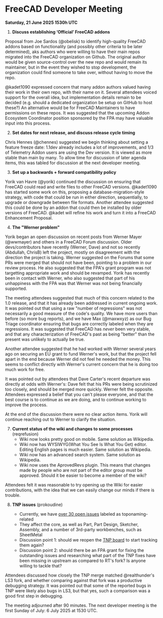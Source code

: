 # FreeCAD Developer Meeting

**Saturday, 21 June 2025 1530h UTC**

1. **Discuss establishing ‘Official’ FreeCAD addons**

Proposal from Joe Sardos (@obelisk) to identify high-quality FreeCAD addons based on functionality (and possibly other criteria to be later determined), aks authors who were willing to have their main repos migrated into the FreeCAD organization on Github. The original author would be given source-control over the new repo and would remain its maintainer, but in the event they wished to stop development, the organization could find someone to take over, without having to move the repo.

@kadet1090 expressed concern that many addon authors valued having their work in their own repo, with their name on it. Several attendees voiced support for the overall idea, but implementation details remain to be decided (e.g. should a dedicated organization be setup on GitHub to host these?) An alternative would be for FreeCAD Maintainers to have permissions on these repos. It was suggested that the upcoming Addon Ecosystem Coordinator position sponsored by the FPA may have valuable input into this process.


2. **Set dates for next release, and discuss release cycle timing**

Chris Hennes (@chennes) suggested we begin thinking about setting a feature freeze date: 1.1dev already includes a lot of improvements, and 1/3 of Telemetry Addon users are using the Dev version. It is viewed as more stable than main by many. To allow time for discussion of later agenda items, this was tabled for discussion at the next developer meeting.


3. **Set up a backwards + forward compatibility policy**

Yorik van Havre (@yorik) continued the discussion on ensuring that FreeCAD could read and write files to other FreeCAD versions. @kadet1090 has started some work on this, proposing a database-migration-style strategy, with code that could be run in either direction, sequentially, to upgrade or downgrade between file formats. Another attendee suggested this could be done by an addon that could then be installed by older versions of FreeCAD. @kadet will refine his work and turn it into a FreeCAD Enhancement Proposal.
  
4. **The "Werner problem"**

Yorik began an open discussion on recent posts from Werner Mayer (@wwmayer) and others in a FreeCAD Forum discussion. Older devs/contributors have recently (Werner, Dave) and not so recently (Abdullah, ChrisB) left the project, mostly on disagreement with the direction the project is taking. Werner suggested on the Forums that some PRs were merged that should not have been, pointing to a problem in our review process. He also suggested that the FPA's grant program was not targetting appropriate work and should be revamped. Yorik has recently been in contact with Werner, who also suggested that part of his unhappiness with the FPA was that Werner was not being financially supported.

The meeting attendees suggested that much of this concern related to the 1.0 release, and that it has already been addressed in current ongoing work. It was pointed out that using a raw "number of regressions" was not necessarily a good measure of the code's quality. We have more users than before (so more bug reports), and we have Max (@maxwxyz) as our Bug Triage coordinator ensuring that bugs are correctly labeled when they are regressions. It was suggested that FreeCAD has *never* been very stable, and that any characterization of FreeCAD's past as being "better" than the present was unlikely to actually be true.

Another attendee suggested that he had worked with Werner several years ago on securing an EU grant to fund Werner's work, but that the project fell apart in the end because Werner did not feel he needed the money. This seems to conflict directly with Werner's current concern that he is doing too much work for free.

It was pointed out by attendees that Dave Carter's recent departure was directly at odds with Werner's: Dave felt that his PRs were being scrutinized too closely, and should be merged more quickly. Werner felt the opposite. Attendees expressed a belief that you can't please everyone, and that the best course is to continue as we are doing, and to continue working to improve the process.

At the end of the discussion there were no clear action items. Yorik will continue reaching out to Werner to clarify the situation.
  
7. **Current status of the wiki and changes to some processes** (reqrefusion)
   - Wiki now looks pretty good on mobile. Same solution as Wikipedia.
   - Wiki now has WYSIWYG(What You See Is What You Get) editor. Editing English pages is much easier. Same solution as Wikipedia.
   - Wiki now has an advanced search system. Same solution as Wikipedia.
   - Wiki now uses the AprovedRevs plugin. This means that changes made by people who are not part of the editor group must be approved. Should it be easier to become a member of the wiki?
  
Attendees felt it was reasonable to try opening up the Wiki for easier contributions, with the idea that we can easily change our minds if there is trouble.
   
8. **TNP issues** (prokoudine)

   - Currently, we have [over 30 open issues](https://github.com/FreeCAD/FreeCAD/issues?q=is%3Aissue%20state%3Aopen%20label%3A%22Topic%3A%20Toponaming%22) labeled as toponaming-related
   - They affect the core, as well as Part, Part Design, Sketcher, Assembly, and a number of 3rd-party workbenches, such as SheetMetal
   - Discussion point 1: should we reopen the [TNP board](https://github.com/orgs/FreeCAD/projects/2) to start tracking them again?
   - Discussion point 2: should there be an FPA grant for fixing the outstanding issues and researching what part of the TNP fixes have been missing in upstream as compared to RT's fork? Is anyone willing to tackle that?
  
Attendees discussed how closely the TNP merge matched @realthunder's LS3 fork, and whether comparing against that fork was a productive debugging strategy. It was pointed out that some of the reported bugs in TNP were likely also bugs in LS3, but that yes, such a comparison was a good first step in debugging.

The meeting adjourned after 90 minutes. The next developer meeting is the first Sunday of July: 6 July 2025 at 1530 UTC.
